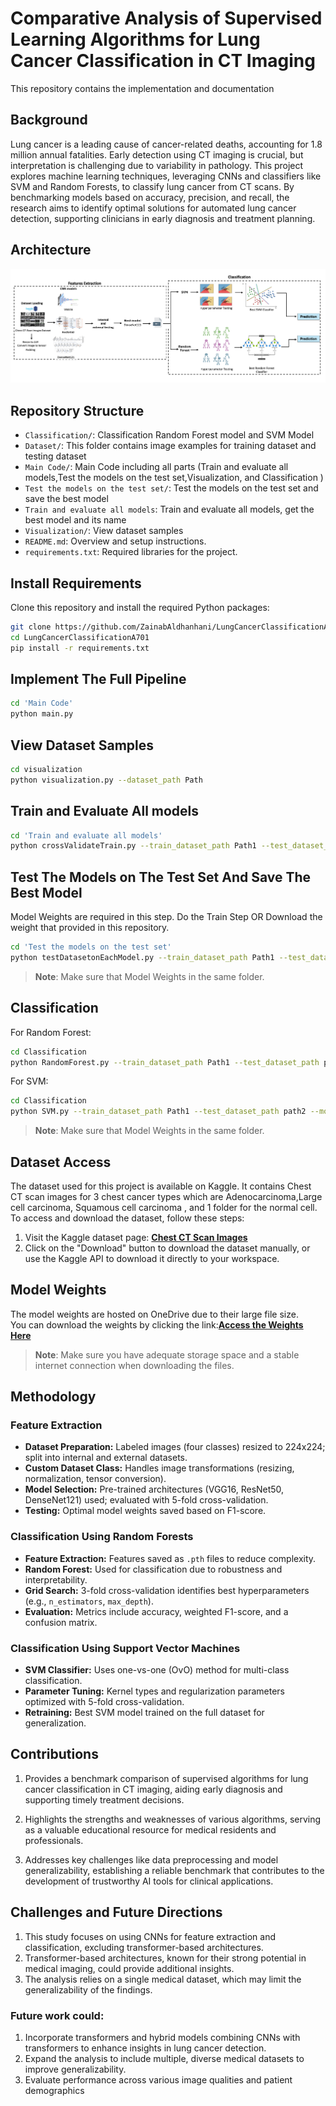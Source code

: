 # Comparative Analysis of Supervised Learning Algorithms for Lung Cancer Classification in CT Imaging
This repository contains the implementation and documentation

## Background
Lung cancer is a leading cause of cancer-related deaths, accounting for 1.8 million annual fatalities. Early detection using CT imaging is crucial, but interpretation is challenging due to variability in pathology. This project explores machine learning techniques, leveraging CNNs and classifiers like SVM and Random Forests, to classify lung cancer from CT scans. By benchmarking models based on accuracy, precision, and recall, the research aims to identify optimal solutions for automated lung cancer detection, supporting clinicians in early diagnosis and treatment planning.
## Architecture
![Diagram](Figures/Diagram.png "Diagram")

## Repository Structure

- `Classification/`: Classification Random Forest model and SVM Model
- `Dataset/`: This folder contains image examples for training dataset and testing dataset
- `Main Code/`: Main Code including all parts (Train and evaluate all models,Test the models on the test set,Visualization, and Classification )
- `Test the models on the test set/`: Test the models on the test set and save the best model
- `Train and evaluate all models`: Train and evaluate all models, get the best model and its name
- `Visualization/`: View dataset samples
- `README.md`: Overview and setup instructions.
- `requirements.txt`: Required libraries for the project.


## Install Requirements
Clone this repository and install the required Python packages:

```bash
git clone https://github.com/ZainabAldhanhani/LungCancerClassificationA701.git
cd LungCancerClassificationA701
pip install -r requirements.txt
```
## Implement The Full Pipeline  
```bash
cd 'Main Code'
python main.py 
```
## View Dataset Samples
```bash
cd visualization
python visualization.py --dataset_path Path
```
## Train and Evaluate All models
```bash
cd 'Train and evaluate all models'
python crossValidateTrain.py --train_dataset_path Path1 --test_dataset_path path2
```
## Test The Models on The Test Set And Save The Best Model
Model Weights are required in this step. Do the Train Step OR Download the weight that provided in this repository. 
```bash
cd 'Test the models on the test set'
python testDatasetonEachModel.py --train_dataset_path Path1 --test_dataset_path path2
```
> **Note**: Make sure that Model Weights in the same folder.

## Classification
For Random Forest: 
```bash
cd Classification
python RandomForest.py --train_dataset_path Path1 --test_dataset_path path2 --model_name model_name
```
For SVM: 
```bash
cd Classification
python SVM.py --train_dataset_path Path1 --test_dataset_path path2 --model_name model_name
```
> **Note**: Make sure that Model Weights in the same folder.
## Dataset Access

The dataset used for this project is available on Kaggle. It contains Chest CT scan images for  3 chest cancer types which are Adenocarcinoma,Large cell carcinoma, Squamous cell carcinoma , and 1 folder for the normal cell.
To access and download the dataset, follow these steps:

1. Visit the Kaggle dataset page: **[Chest CT Scan Images](https://www.kaggle.com/datasets/mohamedhanyyy/chest-ctscan-images)**
2. Click on the "Download" button to download the dataset manually, or use the Kaggle API to download it directly to your workspace.


## Model Weights

The model weights are hosted on OneDrive due to their large file size.  
You can download the weights by clicking the link:**[Access the Weights Here](https://mbzuaiac-my.sharepoint.com/:f:/g/personal/zainab_aldhanhani_mbzuai_ac_ae/EtPDUCWLWddDkByjxYZjfxEBpC48W00Wf9uM7ZPSXlO7qw?e=3M92mh)**

> **Note**: Make sure you have adequate storage space and a stable internet connection when downloading the files.

## Methodology
### Feature Extraction

- **Dataset Preparation:** Labeled images (four classes) resized to 224x224; split into internal and external datasets.  
- **Custom Dataset Class:** Handles image transformations (resizing, normalization, tensor conversion).  
- **Model Selection:** Pre-trained architectures (VGG16, ResNet50, DenseNet121) used; evaluated with 5-fold cross-validation.  
- **Testing:** Optimal model weights saved based on F1-score.  

### Classification Using Random Forests

- **Feature Extraction:** Features saved as `.pth` files to reduce complexity.  
- **Random Forest:** Used for classification due to robustness and interpretability.  
- **Grid Search:** 3-fold cross-validation identifies best hyperparameters (e.g., `n_estimators`, `max_depth`).  
- **Evaluation:** Metrics include accuracy, weighted F1-score, and a confusion matrix.  

### Classification Using Support Vector Machines

- **SVM Classifier:** Uses one-vs-one (OvO) method for multi-class classification.  
- **Parameter Tuning:** Kernel types and regularization parameters optimized with 5-fold cross-validation.  
- **Retraining:** Best SVM model trained on the full dataset for generalization.  

## Contributions
1. Provides a benchmark comparison of supervised algorithms for lung cancer classification in CT imaging, aiding early diagnosis and supporting timely treatment decisions.
    
2. Highlights the strengths and weaknesses of various algorithms, serving as a valuable educational resource for medical residents and professionals.
    
3. Addresses key challenges like data preprocessing and model generalizability, establishing a reliable benchmark that contributes to the development of trustworthy AI tools for clinical applications.

## Challenges and Future Directions


1. This study focuses on using CNNs for feature extraction and classification, excluding transformer-based architectures.
2. Transformer-based architectures, known for their strong potential in medical imaging, could provide additional insights.
3. The analysis relies on a single medical dataset, which may limit the generalizability of the findings.
### Future work could:
1. Incorporate transformers and hybrid models combining CNNs with transformers to enhance insights in lung cancer detection.
2. Expand the analysis to include multiple, diverse medical datasets to improve generalizability.
3. Evaluate performance across various image qualities and patient demographics
